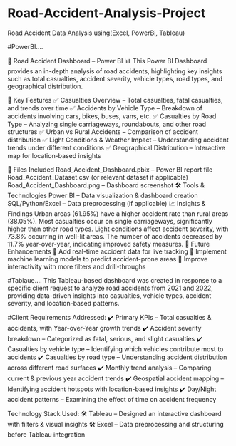 # Road-Accident-Analysis-Project
Road Accident Data Analysis using(Excel, PowerBi, Tableau)

#PowerBI....

🚦 Road Accident Dashboard – Power BI 📊 This Power BI Dashboard provides an in-depth analysis of road accidents, highlighting key insights such as total casualties, accident severity, vehicle types, road types, and geographical distribution.

📌 Key Features ✅ Casualties Overview – Total casualties, fatal casualties, and trends over time ✅ Accidents by Vehicle Type – Breakdown of accidents involving cars, bikes, buses, vans, etc. ✅ Casualties by Road Type – Analyzing single carriageways, roundabouts, and other road structures ✅ Urban vs Rural Accidents – Comparison of accident distribution ✅ Light Conditions & Weather Impact – Understanding accident trends under different conditions ✅ Geographical Distribution – Interactive map for location-based insights

📂 Files Included Road_Accident_Dashboard.pbix – Power BI report file Road_Accident_Dataset.csv (or relevant dataset if applicable) Road_Accident_Dashboard.png – Dashboard screenshot 🛠 Tools & Technologies Power BI – Data visualization & dashboard creation SQL/Python/Excel – Data preprocessing (if applicable) 📈 Insights & Findings Urban areas (61.95%) have a higher accident rate than rural areas (38.05%). Most casualties occur on single carriageways, significantly higher than other road types. Light conditions affect accident severity, with 73.8% occurring in well-lit areas. The number of accidents decreased by 11.7% year-over-year, indicating improved safety measures. 🚀 Future Enhancements 🔹 Add real-time accident data for live tracking 🔹 Implement machine learning models to predict accident-prone areas 🔹 Improve interactivity with more filters and drill-throughs

#Tablaue....
This Tableau-based dashboard was created in response to a specific client request to analyze road accidents from 2021 and 2022, providing data-driven insights into casualties, vehicle types, accident severity, and location-based patterns.

#Client Requirements Addressed: ✔️ Primary KPIs – Total casualties & accidents, with Year-over-Year growth trends ✔️ Accident severity breakdown – Categorized as fatal, serious, and slight casualties ✔️ Casualties by vehicle type – Identifying which vehicles contribute most to accidents ✔️ Casualties by road type – Understanding accident distribution across different road surfaces ✔️ Monthly trend analysis – Comparing current & previous year accident trends ✔️ Geospatial accident mapping – Identifying accident hotspots with location-based insights ✔️ Day/Night accident patterns – Examining the effect of time on accident frequency

Technology Stack Used: 🛠 Tableau – Designed an interactive dashboard with filters & visual insights 🛠 Excel – Data preprocessing and structuring before Tableau integration


